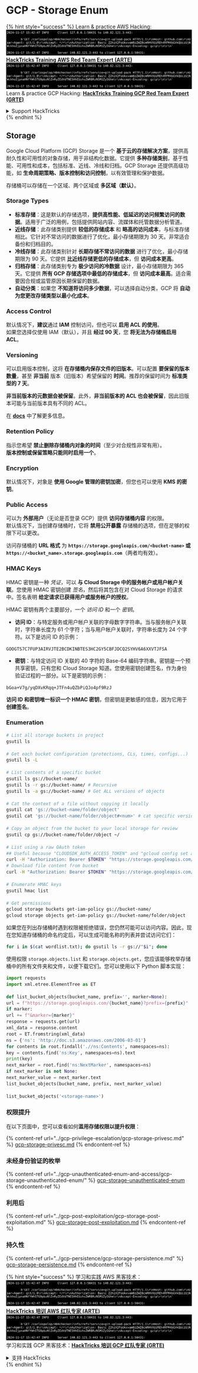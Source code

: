 # GCP - Storage Enum

{% hint style="success" %}
Learn & practice AWS Hacking:<img src="../../../.gitbook/assets/image (1).png" alt="" data-size="line">[**HackTricks Training AWS Red Team Expert (ARTE)**](https://training.hacktricks.xyz/courses/arte)<img src="../../../.gitbook/assets/image (1).png" alt="" data-size="line">\
Learn & practice GCP Hacking: <img src="../../../.gitbook/assets/image (2).png" alt="" data-size="line">[**HackTricks Training GCP Red Team Expert (GRTE)**<img src="../../../.gitbook/assets/image (2).png" alt="" data-size="line">](https://training.hacktricks.xyz/courses/grte)

<details>

<summary>Support HackTricks</summary>

* Check the [**subscription plans**](https://github.com/sponsors/carlospolop)!
* **Join the** 💬 [**Discord group**](https://discord.gg/hRep4RUj7f) or the [**telegram group**](https://t.me/peass) or **follow** us on **Twitter** 🐦 [**@hacktricks\_live**](https://twitter.com/hacktricks\_live)**.**
* **Share hacking tricks by submitting PRs to the** [**HackTricks**](https://github.com/carlospolop/hacktricks) and [**HackTricks Cloud**](https://github.com/carlospolop/hacktricks-cloud) github repos.

</details>
{% endhint %}

## Storage

Google Cloud Platform (GCP) Storage 是一个 **基于云的存储解决方案**，提供高耐久性和可用性的对象存储，用于非结构化数据。它提供 **多种存储类别**，基于性能、可用性和成本，包括标准、近线、冷线和归档。GCP Storage 还提供高级功能，如 **生命周期策略、版本控制和访问控制**，以有效管理和保护数据。

存储桶可以存储在一个区域、两个区域或 **多区域（默认）**。

### Storage Types

* **标准存储**：这是默认的存储选项，**提供高性能、低延迟的访问频繁访问的数据**。适用于广泛的用例，包括提供网站内容、流媒体和托管数据分析管道。
* **近线存储**：此存储类别提供 **较低的存储成本** 和 **略高的访问成本**，与标准存储相比。它针对不常访问的数据进行了优化，最小存储期限为 30 天。非常适合备份和归档目的。
* **冷线存储**：此存储类别针对 **长期存储不常访问的数据** 进行了优化，最小存储期限为 90 天。它提供 **比近线存储更低的存储成本**，但 **访问成本更高**。
* **归档存储**：此存储类别专为 **极少访问的冷数据** 设计，最小存储期限为 365 天。它提供 **所有 GCP 存储选项中最低的存储成本**，但 **访问成本最高**。适合需要因合规或监管原因长期保留的数据。
* **自动分类**：如果您 **不知道将访问多少数据**，可以选择自动分类，GCP 将 **自动为您更改存储类型以最小化成本**。

### Access Control

默认情况下，**建议**通过 **IAM** 控制访问，但也可以 **启用 ACL 的使用**。\
如果您选择仅使用 IAM（默认），并且 **经过 90 天**，您 **将无法为存储桶启用 ACL**。

### Versioning

可以启用版本控制，这将 **在存储桶内保存文件的旧版本**。可以配置 **要保留的版本数量**，甚至 **非当前** 版本（旧版本）希望保留的 **时间**。推荐的保留时间为 **标准类型的 7 天**。

**非当前版本的元数据会被保留**。此外，**非当前版本的 ACL 也会被保留**，因此旧版本可能与当前版本具有不同的 ACL。

在 [**docs**](https://cloud.google.com/storage/docs/object-versioning) 中了解更多信息。

### Retention Policy

指示您希望 **禁止删除存储桶内对象的时间**（至少对合规性非常有用）。\
**版本控制或保留策略只能同时启用一个**。

### Encryption

默认情况下，对象是 **使用 Google 管理的密钥加密**，但您也可以使用 **KMS 的密钥**。

### Public Access

可以为 **外部用户**（无论是否登录 GCP）提供 **访问存储桶内容** 的权限。\
默认情况下，当创建存储桶时，它将 **禁用公开暴露** 存储桶的选项，但在足够的权限下可以更改。

访问存储桶的 **URL 格式** 为 **`https://storage.googleapis.com/<bucket-name>` 或 `https://<bucket_name>.storage.googleapis.com`**（两者均有效）。

### HMAC Keys

HMAC 密钥是一种 _凭证_，可以 **与 Cloud Storage 中的服务帐户或用户帐户关联**。您使用 HMAC 密钥创建 _签名_，然后将其包含在对 Cloud Storage 的请求中。签名表明 **给定请求已获得用户或服务帐户的授权**。

HMAC 密钥有两个主要部分，一个 _访问 ID_ 和一个 _密钥_。

*   **访问 ID**：与特定服务或用户帐户关联的字母数字字符串。当与服务帐户关联时，字符串长度为 61 个字符；当与用户帐户关联时，字符串长度为 24 个字符。以下是访问 ID 的示例：

`GOOGTS7C7FUP3AIRVJTE2BCDKINBTES3HC2GY5CBFJDCQ2SYHV6A6XXVTJFSA`
*   **密钥**：与特定访问 ID 关联的 40 字符的 Base-64 编码字符串。密钥是一个预共享密钥，只有您和 Cloud Storage 知道。您使用密钥创建签名，作为身份验证过程的一部分。以下是密钥的示例：

`bGoa+V7g/yqDXvKRqq+JTFn4uQZbPiQJo4pf9RzJ`

**访问 ID 和密钥唯一标识一个 HMAC 密钥**，但密钥是更敏感的信息，因为它用于 **创建签名**。

### Enumeration
```bash
# List all storage buckets in project
gsutil ls

# Get each bucket configuration (protections, CLs, times, configs...)
gsutil ls -L

# List contents of a specific bucket
gsutil ls gs://bucket-name/
gsutil ls -r gs://bucket-name/ # Recursive
gsutil ls -a gs://bucket-name/ # Get ALL versions of objects

# Cat the context of a file without copying it locally
gsutil cat 'gs://bucket-name/folder/object'
gsutil cat 'gs://bucket-name/folder/object#<num>' # cat specific version

# Copy an object from the bucket to your local storage for review
gsutil cp gs://bucket-name/folder/object ~/

# List using a raw OAuth token
## Useful because "CLOUDSDK_AUTH_ACCESS_TOKEN" and "gcloud config set auth/access_token_file" doesn't work with gsutil
curl -H "Authorization: Bearer $TOKEN" "https://storage.googleapis.com/storage/v1/b/<storage-name>/o"
# Download file content from bucket
curl -H "Authorization: Bearer $TOKEN" "https://storage.googleapis.com/storage/v1/b/supportstorage-58249/o/flag.txt?alt=media" --output -

# Enumerate HMAC keys
gsutil hmac list

# Get permissions
gcloud storage buckets get-iam-policy gs://bucket-name/
gcloud storage objects get-iam-policy gs://bucket-name/folder/object
```
如果您在列出存储桶时遇到权限被拒绝错误，您仍然可能可以访问内容。因此，现在您知道存储桶的命名约定后，可以生成可能名称的列表并尝试访问它们：
```bash
for i in $(cat wordlist.txt); do gsutil ls -r gs://"$i"; done
```
使用权限 `storage.objects.list` 和 `storage.objects.get`，您应该能够枚举存储桶中的所有文件夹和文件，以便下载它们。您可以使用以下 Python 脚本实现：
```python
import requests
import xml.etree.ElementTree as ET

def list_bucket_objects(bucket_name, prefix='', marker=None):
url = f"https://storage.googleapis.com/{bucket_name}?prefix={prefix}"
if marker:
url += f"&marker={marker}"
response = requests.get(url)
xml_data = response.content
root = ET.fromstring(xml_data)
ns = {'ns': 'http://doc.s3.amazonaws.com/2006-03-01'}
for contents in root.findall('.//ns:Contents', namespaces=ns):
key = contents.find('ns:Key', namespaces=ns).text
print(key)
next_marker = root.find('ns:NextMarker', namespaces=ns)
if next_marker is not None:
next_marker_value = next_marker.text
list_bucket_objects(bucket_name, prefix, next_marker_value)

list_bucket_objects('<storage-name>')
```
### 权限提升

在以下页面中，您可以查看如何**滥用存储权限以提升权限**：

{% content-ref url="../gcp-privilege-escalation/gcp-storage-privesc.md" %}
[gcp-storage-privesc.md](../gcp-privilege-escalation/gcp-storage-privesc.md)
{% endcontent-ref %}

### 未经身份验证的枚举

{% content-ref url="../gcp-unauthenticated-enum-and-access/gcp-storage-unauthenticated-enum/" %}
[gcp-storage-unauthenticated-enum](../gcp-unauthenticated-enum-and-access/gcp-storage-unauthenticated-enum/)
{% endcontent-ref %}

### 利用后

{% content-ref url="../gcp-post-exploitation/gcp-storage-post-exploitation.md" %}
[gcp-storage-post-exploitation.md](../gcp-post-exploitation/gcp-storage-post-exploitation.md)
{% endcontent-ref %}

### 持久性

{% content-ref url="../gcp-persistence/gcp-storage-persistence.md" %}
[gcp-storage-persistence.md](../gcp-persistence/gcp-storage-persistence.md)
{% endcontent-ref %}

{% hint style="success" %}
学习和实践 AWS 黑客技术：<img src="../../../.gitbook/assets/image (1).png" alt="" data-size="line">[**HackTricks 培训 AWS 红队专家 (ARTE)**](https://training.hacktricks.xyz/courses/arte)<img src="../../../.gitbook/assets/image (1).png" alt="" data-size="line">\
学习和实践 GCP 黑客技术：<img src="../../../.gitbook/assets/image (2).png" alt="" data-size="line">[**HackTricks 培训 GCP 红队专家 (GRTE)**<img src="../../../.gitbook/assets/image (2).png" alt="" data-size="line">](https://training.hacktricks.xyz/courses/grte)

<details>

<summary>支持 HackTricks</summary>

* 查看[**订阅计划**](https://github.com/sponsors/carlospolop)!
* **加入** 💬 [**Discord 群组**](https://discord.gg/hRep4RUj7f)或[**电报群组**](https://t.me/peass)或**在** **Twitter** 🐦 [**@hacktricks\_live**](https://twitter.com/hacktricks\_live)**上关注我们。**
* **通过向** [**HackTricks**](https://github.com/carlospolop/hacktricks)和[**HackTricks Cloud**](https://github.com/carlospolop/hacktricks-cloud) GitHub 仓库提交 PR 来分享黑客技巧。

</details>
{% endhint %}
